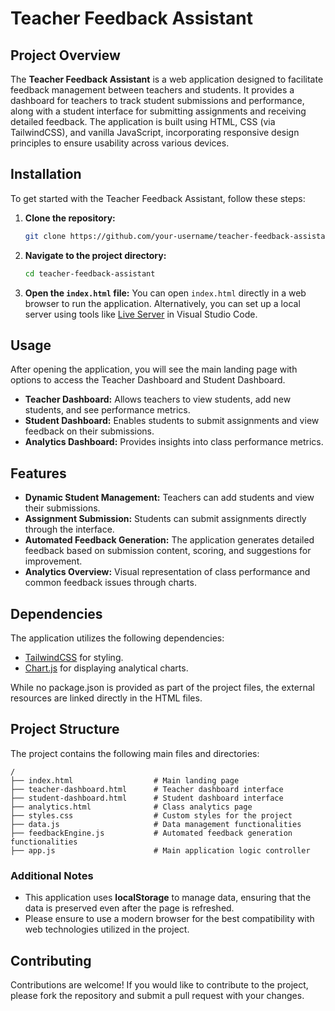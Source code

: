 # Teacher Feedback Assistant

## Project Overview
The **Teacher Feedback Assistant** is a web application designed to facilitate feedback management between teachers and students. It provides a dashboard for teachers to track student submissions and performance, along with a student interface for submitting assignments and receiving detailed feedback. The application is built using HTML, CSS (via TailwindCSS), and vanilla JavaScript, incorporating responsive design principles to ensure usability across various devices.

## Installation
To get started with the Teacher Feedback Assistant, follow these steps:

1. **Clone the repository:**
   ```bash
   git clone https://github.com/your-username/teacher-feedback-assistant.git
   ```

2. **Navigate to the project directory:**
   ```bash
   cd teacher-feedback-assistant
   ```

3. **Open the `index.html` file:**
   You can open `index.html` directly in a web browser to run the application.
   Alternatively, you can set up a local server using tools like [Live Server](https://marketplace.visualstudio.com/items?itemName=ritwickdey.LiveServer) in Visual Studio Code.

## Usage
After opening the application, you will see the main landing page with options to access the Teacher Dashboard and Student Dashboard.

- **Teacher Dashboard:** Allows teachers to view students, add new students, and see performance metrics.
- **Student Dashboard:** Enables students to submit assignments and view feedback on their submissions.
- **Analytics Dashboard:** Provides insights into class performance metrics.

## Features
- **Dynamic Student Management:** Teachers can add students and view their submissions.
- **Assignment Submission:** Students can submit assignments directly through the interface.
- **Automated Feedback Generation:** The application generates detailed feedback based on submission content, scoring, and suggestions for improvement.
- **Analytics Overview:** Visual representation of class performance and common feedback issues through charts.

## Dependencies
The application utilizes the following dependencies:
- [TailwindCSS](https://tailwindcss.com/) for styling.
- [Chart.js](https://www.chartjs.org/) for displaying analytical charts.
  
While no package.json is provided as part of the project files, the external resources are linked directly in the HTML files.

## Project Structure
The project contains the following main files and directories:

```
/
├── index.html                  # Main landing page
├── teacher-dashboard.html      # Teacher dashboard interface
├── student-dashboard.html      # Student dashboard interface
├── analytics.html              # Class analytics page
├── styles.css                  # Custom styles for the project
├── data.js                     # Data management functionalities
├── feedbackEngine.js           # Automated feedback generation functionalities
├── app.js                      # Main application logic controller
```

### Additional Notes
- This application uses **localStorage** to manage data, ensuring that the data is preserved even after the page is refreshed.
- Please ensure to use a modern browser for the best compatibility with web technologies utilized in the project.

## Contributing
Contributions are welcome! If you would like to contribute to the project, please fork the repository and submit a pull request with your changes.
